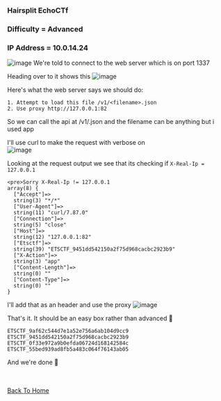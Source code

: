 <h3> Hairsplit EchoCTf </h3>

### Difficulty = Advanced

### IP Address = 10.0.14.24

![image](https://user-images.githubusercontent.com/113513376/222303974-765432fc-a86a-4996-84f7-dcb11f43fc66.png)
We're told to connect to the web server which is on port 1337

Heading over to it shows this 
![image](https://user-images.githubusercontent.com/113513376/222304055-7c0494e5-8851-448d-b09a-c6d4f33a781c.png)

Here's what the web server says we should do:

```
1. Attempt to load this file /v1/<filename>.json
2. Use proxy http://127.0.0.1:82
```

So we can call the api at /v1/<filename>.json and the filename can be anything but i used app

I'll use curl to make the request with verbose on  
![image](https://user-images.githubusercontent.com/113513376/222304375-e62c831a-b438-408b-b1df-efd0ceda37f7.png)

Looking at the request output we see that its checking if `X-Real-Ip = 127.0.0.1`
 
```
<pre>Sorry X-Real-Ip != 127.0.0.1
array(8) {
  ["Accept"]=>
  string(3) "*/*"
  ["User-Agent"]=>
  string(11) "curl/7.87.0"
  ["Connection"]=>
  string(5) "close"
  ["Host"]=>
  string(12) "127.0.0.1:82"
  ["Etsctf"]=>
  string(39) "ETSCTF_9451dd542150a2f75d968cacbc2923b9"
  ["X-Action"]=>
  string(3) "app"
  ["Content-Length"]=>
  string(0) ""
  ["Content-Type"]=>
  string(0) ""
}
```

I'll add that as an header and use the proxy 
![image](https://user-images.githubusercontent.com/113513376/222304771-e6c22b18-91d3-497d-8038-d839a2bf41c7.png)

That's it. It should be an easy box rather than advanced 🤔

```
ETSCTF_9af62c544d7e1a52e756a6ab104d9cc9
ETSCTF_9451dd542150a2f75d968cacbc2923b9
ETSCTF_0f33e972a9b0efda06724d168142584c
ETSCTF_55bed939ad8fb5a483c064f76143ab05
```

And we're done 👻

<br> <br>
[Back To Home](../../../index.md)
